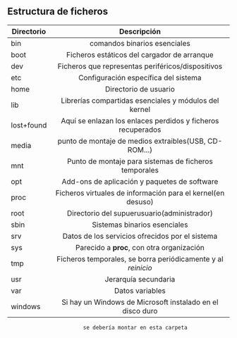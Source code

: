 ## Estructura de ficheros



|		Directorio	|												Descripción														 |
|---------------|:------------------------------------------------------------:|  
|bin  					| comandos binarios esenciales																 |  
|boot  					|	Ficheros estáticos del cargador de arranque									 |  
|dev  					|	Ficheros que representas periféricos/dispositivos						 |  
|etc  					|	Configuración específica del sistema												 |  
|home  					|	Directorio de usuario																 				 |  
|lib  					|	Librerías compartidas esenciales y módulos del kernel				 |  
|lost+found			|	Aquí se enlazan los enlaces perdidos y ficheros recuperados	 |  
|media  				|	punto de montaje de medios extraibles(USB, CD-ROM...)				 |  
|mnt  					|	Punto de montaje para sistemas de ficheros temporales				 |  
|opt  					|	Add-ons de aplicación y paquetes de software								 |  
|proc  					|	Ficheros virtuales de información para el kernel(en desuso)	 |  
|root  					|	Directorio del supuerusuario(administrador)									 |  
|sbin  					|	Sistemas binarios esenciales																 |  
|srv  					|	Datos de los servicios ofrecidos por el sistema							 |  
|sys  					|	Parecido a __proc__, con otra organización									 |  
|tmp  					|	Ficheros temporales, se borra periódicamente y al _reinicio_ |  
|usr  					|	Jerarquía secundaria																				 |  
|var  					|	Datos variables																							 |  
|windows  			|	Si hay un Windows de Microsoft instalado en el disco duro		 |  
  						  	se debería montar en esta carpeta
